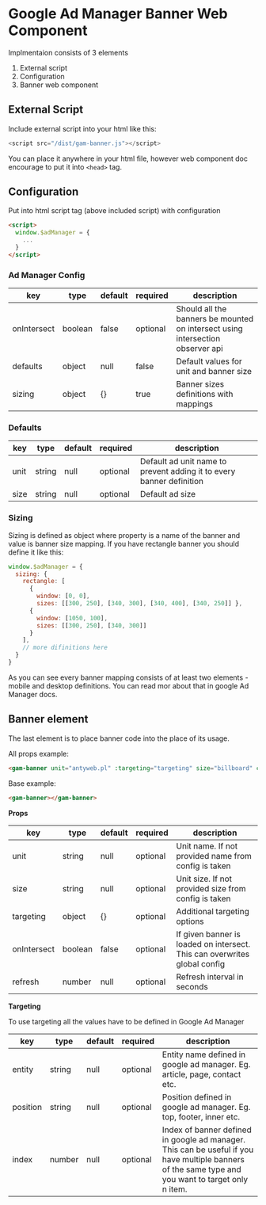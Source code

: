 # Google Ad Manager Banner Web Component

Implmentaion consists of 3 elements

1. External script
2. Configuration
3. Banner web component


## External Script

Include external script into your html like this:
```js
<script src="/dist/gam-banner.js"></script>
```
You can place it anywhere in your html file, however web component doc encourage to put it into `<head>` tag.

## Configuration

Put into html script tag (above included script) with configuration 

```html
<script>
  window.$adManager = {
    ...
  }
</script>

```
### Ad Manager Config

| key         | type    | default | required | description                                                                    |
|-------------|---------|---------|----------|--------------------------------------------------------------------------------|
| onIntersect | boolean | false   | optional | Should all the banners be mounted on intersect using intersection observer api |
| defaults    | object  | null    | false    | Default values for unit and banner size                                        |
| sizing      | object  | {}      | true     | Banner sizes definitions with mappings                                         |


### Defaults
| key  | type   | default | required | description                                                          |
|------|--------|---------|----------|----------------------------------------------------------------------|
| unit | string | null    | optional | Default ad unit name to prevent adding it to every banner definition |
| size | string | null    | optional | Default ad size                                                      |


### Sizing

Sizing is defined as object where property is a name of the banner and value is banner size mapping. If you have rectangle banner you should define it like this:

```js
window.$adManager = {
  sizing: {
    rectangle: [
      { 
        window: [0, 0], 
        sizes: [[300, 250], [340, 300], [340, 400], [340, 250]] },
      {
        window: [1050, 100],
        sizes: [[300, 250], [340, 300]]
      }
    ],
    // more difinitions here
  }
}
```

As you can see every banner mapping consists of at least two elements - mobile and desktop definitions. You can read mor about that in google Ad Manager docs. 

## Banner element

The last element is to place banner code into the place of its usage.

All props example:
```html
<gam-banner unit="antyweb.pl" :targeting="targeting" size="billboard" class="my-class" on-intersect :refresh="30"></gam-banner>
```

Base example:
```html
<gam-banner></gam-banner>
```

**Props**

| key         | type    | default | required | description                                                               |
|-------------|---------|---------|----------|---------------------------------------------------------------------------|
| unit        | string  | null    | optional | Unit name. If not provided name from config is taken                      |
| size        | string  | null    | optional | Unit size. If not provided size from config is taken                      |
| targeting   | object  | {}      | optional | Additional targeting options                                              |
| onIntersect | boolean | false   | optional | If given banner is loaded on intersect. This can overwrites global config |
| refresh     | number  | null    | optional | Refresh interval in seconds                                               |



**Targeting**

To use targeting all the values have to be defined in Google Ad Manager

| key      | type   | default | required | description                                                                                                                                        |
|----------|--------|---------|----------|----------------------------------------------------------------------------------------------------------------------------------------------------|
| entity   | string | null    | optional | Entity name defined in google ad manager. Eg. article, page, contact etc.                                                                          |
| position | string | null    | optional | Position defined in google ad manager. Eg. top, footer, inner etc.                                                                                 |
| index    | number | null    | optional | Index of banner defined in google ad manager. This can be useful if you have multiple banners of the same type and you want to target only n item. |
